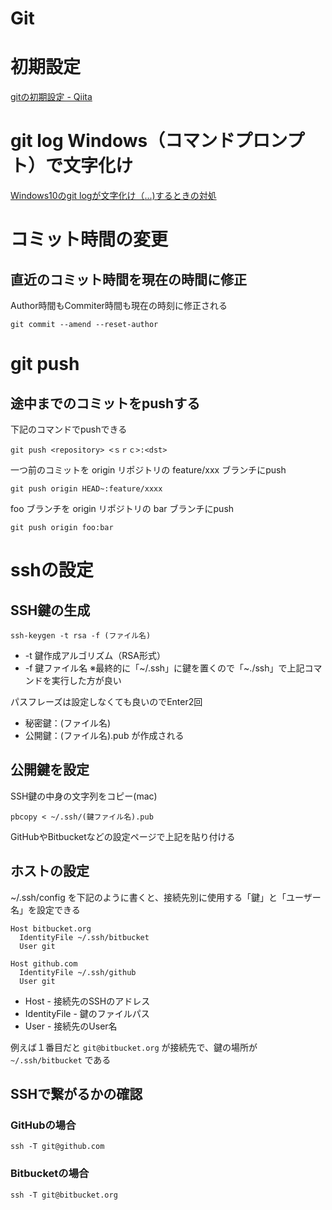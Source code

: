 # Git

# 初期設定

[gitの初期設定 - Qiita](https://qiita.com/suke/items/041cb9c66af96370d51a)

# git log Windows（コマンドプロンプト）で文字化け

[Windows10のgit logが文字化け（<E8><A4>...)するときの対処](https://qiita.com/Tachibana446/items/b6a869afa9959581dfc0)

# コミット時間の変更

## 直近のコミット時間を現在の時間に修正

Author時間もCommiter時間も現在の時刻に修正される

```shell
git commit --amend --reset-author
```

# git push
## 途中までのコミットをpushする

下記のコマンドでpushできる
```
git push <repository> <ｓｒｃ>:<dst>
```

一つ前のコミットを origin リポジトリの feature/xxx ブランチにpush
```
git push origin HEAD~:feature/xxxx
```

foo ブランチを origin リポジトリの bar ブランチにpush
```
git push origin foo:bar
```

# sshの設定

## SSH鍵の生成

```
ssh-keygen -t rsa -f (ファイル名)
```

- -t 鍵作成アルゴリズム（RSA形式）
- -f 鍵ファイル名
※最終的に「~/.ssh」に鍵を置くので「~./ssh」で上記コマンドを実行した方が良い

パスフレーズは設定しなくても良いのでEnter2回

- 秘密鍵：(ファイル名)
- 公開鍵：(ファイル名).pub
が作成される

## 公開鍵を設定

SSH鍵の中身の文字列をコピー(mac)

```
pbcopy < ~/.ssh/(鍵ファイル名).pub
```

GitHubやBitbucketなどの設定ページで上記を貼り付ける

## ホストの設定

~/.ssh/config を下記のように書くと、接続先別に使用する「鍵」と「ユーザー名」を設定できる

```
Host bitbucket.org
  IdentityFile ~/.ssh/bitbucket
  User git

Host github.com
  IdentityFile ~/.ssh/github
  User git

```

- Host - 接続先のSSHのアドレス
- IdentityFile - 鍵のファイルパス
- User - 接続先のUser名

例えば１番目だと `git@bitbucket.org` が接続先で、鍵の場所が `~/.ssh/bitbucket` である


## SSHで繋がるかの確認

### GitHubの場合

```
ssh -T git@github.com
```

### Bitbucketの場合

```
ssh -T git@bitbucket.org
```